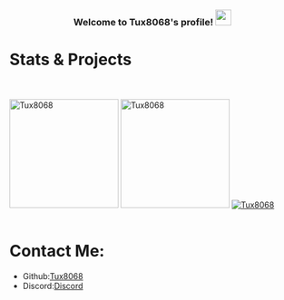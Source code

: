<h3 align="center">
Welcome to Tux8068's profile!
<img src=https://cdn-learn.adafruit.com/assets/assets/000/075/201/original/gaming_vita_Idle.gif?1556902250" width="28">
</h3>

# Stats & Projects
 <br/>                                                                                                                     
<br/>
    <a href="https://github.com/anuraghazra/github-readme-stats"><img alt="Tux8068" src="https://github-readme-stats.vercel.app/api/top-langs/?username=Tux8068&layout=compact&show_icons=true&theme=synthwave" height="192px"/></a>
  <a href="https://github.com/anuraghazra/github-readme-stats"><img alt="Tux8068" src="https://github-readme-stats.vercel.app/api?username=Tux8068&show_icons=true&theme=synthwave" height="192px"/></a>
    <a href="https://github.com/anuraghazra/github-readme-stats"><img alt="Tux8068" src="https://metrics.lecoq.io/Tux8068" /></a>
  <br/>
<br/>
  
# Contact Me:
- Github:[Tux8068](https://github.com/Tux8068)
- Discord:[Discord](https://discord.com/users/499270989582958623)
